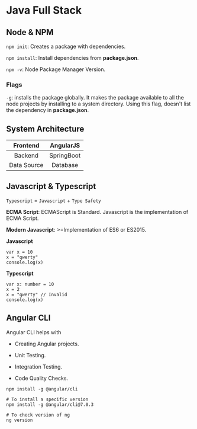 # Java Full Stack 

## Node & NPM

`npm init`: Creates a package with dependencies.

`npm install`: Install dependencies from **package.json**.

`npm -v`: Node Package Manager Version.

### Flags

`-g`: installs the package globally. It makes the package available to all the node projects by installing to a system directory. Using this flag, doesn't list the dependency in **package.json**.

## System Architecture

|   Frontend  |  AngularJS |
|:-----------:|:----------:|
|   Backend   | SpringBoot |
| Data Source |  Database  |

## Javascript & Typescript

`Typescript` = `Javascript` + `Type Safety`

**ECMA Script**: ECMAScript is Standard. Javascript is the implementation of ECMA Script.

**Modern Javascript**: >=Implementation of ES6 or ES2015.

**Javascript**
```
var x = 10
x = "qwerty"
console.log(x)
```

**Typescript**

```
var x: number = 10
x = 2
x = "qwerty" // Invalid
console.log(x)
```

## Angular CLI

Angular CLI helps with 

* Creating Angular projects.

* Unit Testing.

* Integration Testing.

* Code Quality Checks.

```
npm install -g @angular/cli

# To install a specific version
npm install -g @angular/cli@7.0.3

# To check version of ng
ng version
```


